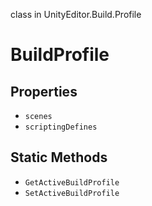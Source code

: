 class in UnityEditor.Build.Profile
# BuildProfile

## Properties
- `scenes`
- `scriptingDefines`
## Static Methods
- `GetActiveBuildProfile`
- `SetActiveBuildProfile`
